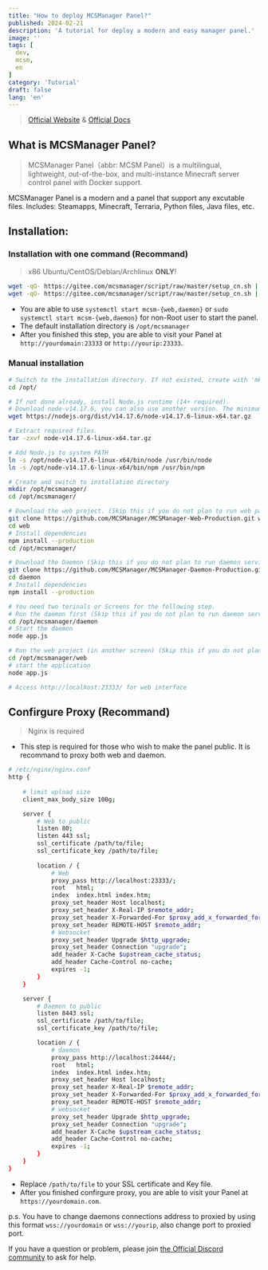 ```yaml
---
title: "How to deploy MCSManager Panel?"
published: 2024-02-21
description: 'A tutorial for deploy a modern and easy manager panel.'
image: ''
tags: [
  dev,
  mcsm,
  en
]
category: 'Tutorial'
draft: false 
lang: 'en'
---
```


> [Official Website](https://mcsmanager.com) & [Official Docs](https://docs.mcsmanager.com)

## What is MCSManager Panel?

> MCSManager Panel（abbr: MCSM Panel）is a multilingual, lightweight, out-of-the-box, and multi-instance Minecraft server control panel with Docker support.

MCSManager Panel is a modern and a panel that support any excutable files. Includes: Steamapps, Minecraft, Terraria, Python files, Java files, etc.

## Installation:

### Installation with one command (Recommand)
> x86 Ubuntu/CentOS/Debian/Archlinux **ONLY**!
``` bash
wget -qO- https://gitee.com/mcsmanager/script/raw/master/setup_cn.sh | bash # Root User
wget -qO- https://gitee.com/mcsmanager/script/raw/master/setup_cn.sh | sudo bash # non-Root User
```
- You are able to use `systemctl start mcsm-{web,daemon}` or `sudo systemctl start mcsm-{web,daemon}` for non-Root user to start the panel.
- The default installation directory is `/opt/mcsmanager`
- After you finished this step, you are able to visit your Panel at `http://yourdomain:23333` or `http://yourip:23333`.

### Manual installation
``` bash
# Switch to the installation directory. If not existed, create with 'mkdir /opt/'
cd /opt/

# If not done already, install Node.js runtime (14+ required).
# Download node-v14.17.6, you can also use another version. The minimum requirement is v14.
wget https://nodejs.org/dist/v14.17.6/node-v14.17.6-linux-x64.tar.gz

# Extract required files.
tar -zxvf node-v14.17.6-linux-x64.tar.gz

# Add Node.js to system PATH
ln -s /opt/node-v14.17.6-linux-x64/bin/node /usr/bin/node
ln -s /opt/node-v14.17.6-linux-x64/bin/npm /usr/bin/npm

# Create and switch to installation directory
mkdir /opt/mcsmanager/
cd /opt/mcsmanager/

# Download the web project. (Skip this if you do not plan to run web panel on this machine)
git clone https://github.com/MCSManager/MCSManager-Web-Production.git web
cd web
# Install dependencies
npm install --production
cd /opt/mcsmanager/

# Download the Daemon (Skip this if you do not plan to run daemon service on this machine.)
git clone https://github.com/MCSManager/MCSManager-Daemon-Production.git daemon
cd daemon
# Install dependencies
npm install --production

# You need two terinals or Screens for the following step.
# Run the daemon first (Skip this if you do not plan to run daemon service on this machine.)
cd /opt/mcsmanager/daemon
# Start the daemon
node app.js

# Run the web project (in another screen) (Skip this if you do not plan to run web panel on this machine)
cd /opt/mcsmanager/web
# start the application
node app.js

# Access http://localhost:23333/ for web interface
```

## Confirgure Proxy (Recommand)

> Nginx is required

- This step is required for those who wish to make the panel public. It is recommand to proxy both web and daemon.

``` bash
# /etc/nginx/nginx.conf
http {
    
    # limit upload size
    client_max_body_size 100g;

    server {
        # Web to public
        listen 80;
        listen 443 ssl;
        ssl_certificate /path/to/file;
        ssl_certificate_key /path/to/file;
    
        location / {
            # Web 
            proxy_pass http://localhost:23333/;
            root   html;
            index  index.html index.htm;
            proxy_set_header Host localhost;
            proxy_set_header X-Real-IP $remote_addr;
            proxy_set_header X-Forwarded-For $proxy_add_x_forwarded_for;
            proxy_set_header REMOTE-HOST $remote_addr;
            # Websocket
            proxy_set_header Upgrade $http_upgrade;
            proxy_set_header Connection "upgrade";
            add_header X-Cache $upstream_cache_status;
            add_header Cache-Control no-cache;
            expires -1;
        }
    }

    server {
        # Daemon to public
        listen 8443 ssl;
        ssl_certificate /path/to/file;
        ssl_certificate_key /path/to/file;

        location / {
            # daemon
            proxy_pass http://localhost:24444/;
            root   html;
            index  index.html index.htm;
            proxy_set_header Host localhost;
            proxy_set_header X-Real-IP $remote_addr;
            proxy_set_header X-Forwarded-For $proxy_add_x_forwarded_for;
            proxy_set_header REMOTE-HOST $remote_addr;
            # websocket
            proxy_set_header Upgrade $http_upgrade;
            proxy_set_header Connection "upgrade";
            add_header X-Cache $upstream_cache_status;
            add_header Cache-Control no-cache;
            expires -1;
        }
    }
}
```

- Replace `/path/to/file` to your SSL certificate and Key file.
- After you finished confirgure proxy, you are able to visit your Panel at `https://yourdomain.com`.

p.s. You have to change daemons connections address to proxied by using this format `wss://yourdomain` or `wss://yourip`, also change port to proxied port.

If you have a question or problem, please join [the Official Discord community](https://discord.gg/RyTnUjW7WB) to ask for help.